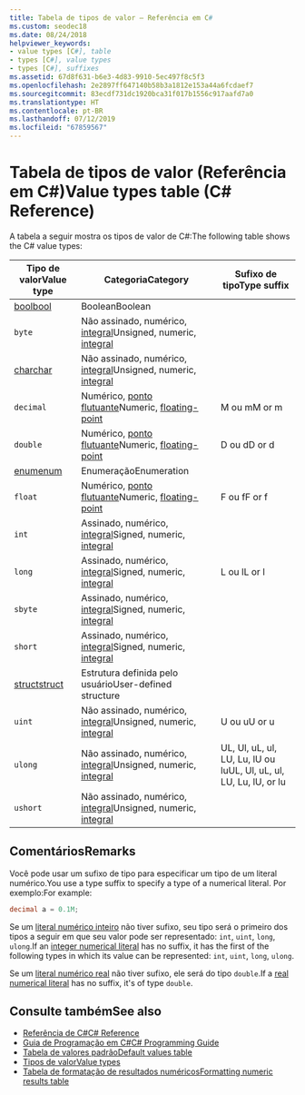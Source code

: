 ```yaml
---
title: Tabela de tipos de valor – Referência em C#
ms.custom: seodec18
ms.date: 08/24/2018
helpviewer_keywords:
- value types [C#], table
- types [C#], value types
- types [C#], suffixes
ms.assetid: 67d8f631-b6e3-4d83-9910-5ec497f8c5f3
ms.openlocfilehash: 2e2897ff647140b58b3a1812e153a44a6fcdaef7
ms.sourcegitcommit: 83ecdf731dc1920bca31f017b1556c917aafd7a0
ms.translationtype: HT
ms.contentlocale: pt-BR
ms.lasthandoff: 07/12/2019
ms.locfileid: "67859567"
---
```

# <a name="value-types-table-c-reference"></a><span data-ttu-id="c5d8f-102">Tabela de tipos de valor (Referência em C#)</span><span class="sxs-lookup"><span data-stu-id="c5d8f-102">Value types table (C# Reference)</span></span>

<span data-ttu-id="c5d8f-103">A tabela a seguir mostra os tipos de valor de C#:</span><span class="sxs-lookup"><span data-stu-id="c5d8f-103">The following table shows the C# value types:</span></span>

|<span data-ttu-id="c5d8f-104">Tipo de valor</span><span class="sxs-lookup"><span data-stu-id="c5d8f-104">Value type</span></span>|<span data-ttu-id="c5d8f-105">Categoria</span><span class="sxs-lookup"><span data-stu-id="c5d8f-105">Category</span></span>|<span data-ttu-id="c5d8f-106">Sufixo de tipo</span><span class="sxs-lookup"><span data-stu-id="c5d8f-106">Type suffix</span></span>|
|----------------|--------------|-----------------|
|[<span data-ttu-id="c5d8f-107">bool</span><span class="sxs-lookup"><span data-stu-id="c5d8f-107">bool</span></span>](bool.md)|<span data-ttu-id="c5d8f-108">Boolean</span><span class="sxs-lookup"><span data-stu-id="c5d8f-108">Boolean</span></span>||
|`byte`|<span data-ttu-id="c5d8f-109">Não assinado, numérico, [integral](../builtin-types/integral-numeric-types.md)</span><span class="sxs-lookup"><span data-stu-id="c5d8f-109">Unsigned, numeric, [integral](../builtin-types/integral-numeric-types.md)</span></span>||
|[<span data-ttu-id="c5d8f-110">char</span><span class="sxs-lookup"><span data-stu-id="c5d8f-110">char</span></span>](char.md)|<span data-ttu-id="c5d8f-111">Não assinado, numérico, [integral](../builtin-types/integral-numeric-types.md)</span><span class="sxs-lookup"><span data-stu-id="c5d8f-111">Unsigned, numeric, [integral](../builtin-types/integral-numeric-types.md)</span></span>
|`decimal`|<span data-ttu-id="c5d8f-112">Numérico, [ponto flutuante](../builtin-types/floating-point-numeric-types.md)</span><span class="sxs-lookup"><span data-stu-id="c5d8f-112">Numeric, [floating-point](../builtin-types/floating-point-numeric-types.md)</span></span>|<span data-ttu-id="c5d8f-113">M ou m</span><span class="sxs-lookup"><span data-stu-id="c5d8f-113">M or m</span></span>|
|`double`|<span data-ttu-id="c5d8f-114">Numérico, [ponto flutuante](../builtin-types/floating-point-numeric-types.md)</span><span class="sxs-lookup"><span data-stu-id="c5d8f-114">Numeric, [floating-point](../builtin-types/floating-point-numeric-types.md)</span></span>|<span data-ttu-id="c5d8f-115">D ou d</span><span class="sxs-lookup"><span data-stu-id="c5d8f-115">D or d</span></span>|
|[<span data-ttu-id="c5d8f-116">enum</span><span class="sxs-lookup"><span data-stu-id="c5d8f-116">enum</span></span>](enum.md)|<span data-ttu-id="c5d8f-117">Enumeração</span><span class="sxs-lookup"><span data-stu-id="c5d8f-117">Enumeration</span></span>||
|`float`|<span data-ttu-id="c5d8f-118">Numérico, [ponto flutuante](../builtin-types/floating-point-numeric-types.md)</span><span class="sxs-lookup"><span data-stu-id="c5d8f-118">Numeric, [floating-point](../builtin-types/floating-point-numeric-types.md)</span></span>|<span data-ttu-id="c5d8f-119">F ou f</span><span class="sxs-lookup"><span data-stu-id="c5d8f-119">F or f</span></span>|
|`int`|<span data-ttu-id="c5d8f-120">Assinado, numérico, [integral](../builtin-types/integral-numeric-types.md)</span><span class="sxs-lookup"><span data-stu-id="c5d8f-120">Signed, numeric, [integral](../builtin-types/integral-numeric-types.md)</span></span>||
|`long`|<span data-ttu-id="c5d8f-121">Assinado, numérico, [integral](../builtin-types/integral-numeric-types.md)</span><span class="sxs-lookup"><span data-stu-id="c5d8f-121">Signed, numeric, [integral](../builtin-types/integral-numeric-types.md)</span></span>|<span data-ttu-id="c5d8f-122">L ou l</span><span class="sxs-lookup"><span data-stu-id="c5d8f-122">L or l</span></span>|
|`sbyte`|<span data-ttu-id="c5d8f-123">Assinado, numérico, [integral](../builtin-types/integral-numeric-types.md)</span><span class="sxs-lookup"><span data-stu-id="c5d8f-123">Signed, numeric, [integral](../builtin-types/integral-numeric-types.md)</span></span>||
|`short`|<span data-ttu-id="c5d8f-124">Assinado, numérico, [integral](../builtin-types/integral-numeric-types.md)</span><span class="sxs-lookup"><span data-stu-id="c5d8f-124">Signed, numeric, [integral](../builtin-types/integral-numeric-types.md)</span></span>||
|[<span data-ttu-id="c5d8f-125">struct</span><span class="sxs-lookup"><span data-stu-id="c5d8f-125">struct</span></span>](struct.md)|<span data-ttu-id="c5d8f-126">Estrutura definida pelo usuário</span><span class="sxs-lookup"><span data-stu-id="c5d8f-126">User-defined structure</span></span>||
|`uint`|<span data-ttu-id="c5d8f-127">Não assinado, numérico, [integral](../builtin-types/integral-numeric-types.md)</span><span class="sxs-lookup"><span data-stu-id="c5d8f-127">Unsigned, numeric, [integral](../builtin-types/integral-numeric-types.md)</span></span>|<span data-ttu-id="c5d8f-128">U ou u</span><span class="sxs-lookup"><span data-stu-id="c5d8f-128">U or u</span></span>|
|`ulong`|<span data-ttu-id="c5d8f-129">Não assinado, numérico, [integral](../builtin-types/integral-numeric-types.md)</span><span class="sxs-lookup"><span data-stu-id="c5d8f-129">Unsigned, numeric, [integral](../builtin-types/integral-numeric-types.md)</span></span>|<span data-ttu-id="c5d8f-130">UL, Ul, uL, ul, LU, Lu, lU ou lu</span><span class="sxs-lookup"><span data-stu-id="c5d8f-130">UL, Ul, uL, ul, LU, Lu, lU, or lu</span></span>|
|`ushort`|<span data-ttu-id="c5d8f-131">Não assinado, numérico, [integral](../builtin-types/integral-numeric-types.md)</span><span class="sxs-lookup"><span data-stu-id="c5d8f-131">Unsigned, numeric, [integral](../builtin-types/integral-numeric-types.md)</span></span>||

## <a name="remarks"></a><span data-ttu-id="c5d8f-132">Comentários</span><span class="sxs-lookup"><span data-stu-id="c5d8f-132">Remarks</span></span>

<span data-ttu-id="c5d8f-133">Você pode usar um sufixo de tipo para especificar um tipo de um literal numérico.</span><span class="sxs-lookup"><span data-stu-id="c5d8f-133">You use a type suffix to specify a type of a numerical literal.</span></span> <span data-ttu-id="c5d8f-134">Por exemplo:</span><span class="sxs-lookup"><span data-stu-id="c5d8f-134">For example:</span></span>

```csharp
decimal a = 0.1M;
```

<span data-ttu-id="c5d8f-135">Se um [literal numérico inteiro](~/_csharplang/spec/lexical-structure.md#integer-literals) não tiver sufixo, seu tipo será o primeiro dos tipos a seguir em que seu valor pode ser representado: `int`, `uint`, `long`, `ulong`.</span><span class="sxs-lookup"><span data-stu-id="c5d8f-135">If an [integer numerical literal](~/_csharplang/spec/lexical-structure.md#integer-literals) has no suffix, it has the first of the following types in which its value can be represented: `int`, `uint`, `long`, `ulong`.</span></span>

<span data-ttu-id="c5d8f-136">Se um [literal numérico real](~/_csharplang/spec/lexical-structure.md#real-literals) não tiver sufixo, ele será do tipo `double`.</span><span class="sxs-lookup"><span data-stu-id="c5d8f-136">If a [real numerical literal](~/_csharplang/spec/lexical-structure.md#real-literals) has no suffix, it's of type `double`.</span></span>

## <a name="see-also"></a><span data-ttu-id="c5d8f-137">Consulte também</span><span class="sxs-lookup"><span data-stu-id="c5d8f-137">See also</span></span>

- [<span data-ttu-id="c5d8f-138">Referência de C#</span><span class="sxs-lookup"><span data-stu-id="c5d8f-138">C# Reference</span></span>](../index.md)
- [<span data-ttu-id="c5d8f-139">Guia de Programação em C#</span><span class="sxs-lookup"><span data-stu-id="c5d8f-139">C# Programming Guide</span></span>](../../programming-guide/index.md)
- [<span data-ttu-id="c5d8f-140">Tabela de valores padrão</span><span class="sxs-lookup"><span data-stu-id="c5d8f-140">Default values table</span></span>](default-values-table.md)
- [<span data-ttu-id="c5d8f-141">Tipos de valor</span><span class="sxs-lookup"><span data-stu-id="c5d8f-141">Value types</span></span>](value-types.md)
- [<span data-ttu-id="c5d8f-142">Tabela de formatação de resultados numéricos</span><span class="sxs-lookup"><span data-stu-id="c5d8f-142">Formatting numeric results table</span></span>](formatting-numeric-results-table.md)
